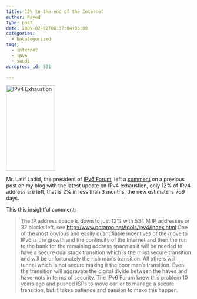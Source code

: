 ```yaml
---
title: 12% to the end of the Internet
author: Rayed
type: post
date: 2009-02-02T08:37:04+03:00
categories:
  - Uncategorized
tags:
  - internet
  - ipv6
  - saudi
wordpress_id: 531

---
```

<a href="/static/uploads/2009/02/ipv6.png"><img src="/static/uploads/2009/02/ipv6.png" alt="IPv4 Exhaustion" title="IPv4 Exhaustion" width="133" height="232" class="alignright size-full wp-image-530" /></a>

Mr. Latif Ladid, the president of <a href="http://www.ipv6forum.com/">IPv6 Forum</a>, left a [comment](/posts/2008/11/how-many-ips-do-we-have-left/#comment-44698) on a previous post on my blog with the latest update on IPv4 exhaustion, only 12% of IPv4 address are left, that is 2% in less than 3 months, the new estimate is 769 days.

This this insightful comment:

> The IP address space is down to just 12% with 534 M IP addresses or 32 blocks left. see http://www.potaroo.net/tools/ipv4/index.html
One of the most obvious and easily quantifiable incentives of the move to IPv6 is the growth and the continuity of the Internet and then the run to the bank for the remaining address space as it will be needed to have a secure dual stack transition which is the most secure transition and will be unfortunately the rich man’s transition. All others will tunnel which is not secure making it the poor man’s transition. Even the transition will aggravate the digital divide between the haves and have-nots in terms of security. The IPv6 Forum knew this problem 10 years ago and pushed ISPs to move earlier to manage a secure transition, but it takes patience and passion to make this happen.

